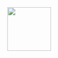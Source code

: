 <img src = "https://github.com/khan-mujeeb/Anti-Scroll/assets/89351750/4295c66a-eda8-4e68-bef0-d91891f40a66" width="100" height =""/> 
